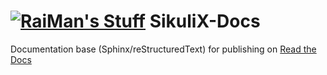 [![RaiMan's Stuff](https://raw.github.com/RaiMan/SikuliX-2014-Docs/master/src/main/resources/docs/source/RaiManStuff64.png)](http://www.sikuli.org) SikuliX-Docs
=================

Documentation base (Sphinx/reStructuredText) for publishing on [Read the Docs](http://sikulix-2014.readthedocs.org/en/latest/#)
